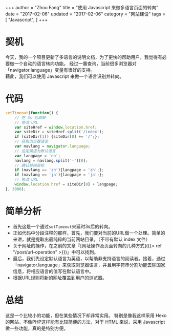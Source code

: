 +++
author = "Zhou Fang"
title = "使用 Javascript 来做多语言页面的转向"
date = "2017-02-06"
updated = "2017-02-06"
category = "网站建设"
tags = [
    "Javascript",
]
+++

# 契机
今天，我的一个项目更新了多语言的说明文档，为了更快的帮助用户，我觉得有必要做一个自动的语言转向功能。
经过一番查询，当前很多浏览器对「navigator.language」变量有很好的支持。  
藉此，我们可以使用 Javascript 来做一个语言识别并转向。

<!--more-->
# 代码
```js
setTimeout(function() {
    // 在 3s 后跳转
    // 修改 URL
    var siteHref = window.location.href;
    var siteDir = siteHref.split('/index');
    if (siteDir[1]) {siteDir[0] += '/';};
    // 获取浏览器语言
    var navlang = navigator.language;
    // 设定英语为默认语言
    var langpage = 'en';
    navlang = navlang.split('-')[0];
    // 确认转向目标
    if (navlang == 'zh'){langpage = 'zh';};
    if (navlang == 'ja'){langpage = 'ja';};
    // 修改 URL
    window.location.href = siteDir[0] + langpage;
}, 3000);
```

# 简单分析
* 首先这是一个通过`setTimeout`来延时3s后的转向。
* 正如代码中分段注释的那样，首先，我们要对当前的URL做一个处理。简单的来讲，就是提取出最纯粹的当前网站目录。（不带有默认 index 文件）
* 关于网址的操作，在之前的文章『[网址操作及页面转向的几种方式]({{< ref "/post/url-operation" >}})』中可以找到。
* 最后，我们先设定默认语言为英语，以帮助非支持语言的阅读者。接着，通过「navigator.language」来获取浏览器语言，并且用字符串分割功能去除国家信息，将相应语言的值写在默认语言中。
* 根据URL规则将新的网址覆盖到用户的浏览器。

# 总结
这是一个比较小的功能，但在某些情况下却非常实用。
特别是像我这样采用 Hexo 的网站，不像PHP这样能有比较简便的方法，对于 HTML 来说，采用 Javascript 做一些功能，真的是特别方便。
